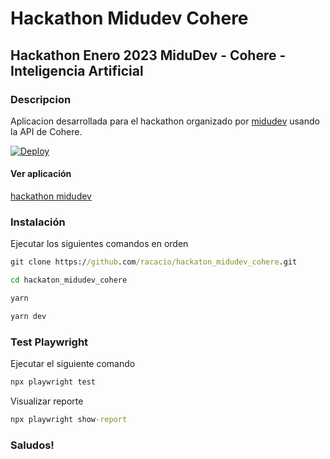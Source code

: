 # Hackathon Midudev Cohere
## Hackathon Enero 2023 MiduDev - Cohere - Inteligencia Artificial
### Descripcion

Aplicacion desarrollada para el hackathon organizado por [midudev](https://github.com/midudev) usando la API de Cohere.

[![Deploy](https://www.netlify.com/img/deploy/button.svg)](https://app.netlify.com)

#### Ver aplicación
[hackathon midudev](https://hackathon-cohere.netlify.app/home)

### Instalación
Ejecutar los siguientes comandos en orden
```cmd
git clone https://github.com/racacio/hackaton_midudev_cohere.git
```
```cmd
cd hackaton_midudev_cohere
```
```cmd
yarn
```
```cmd
yarn dev
```

### Test Playwright
Ejecutar el siguiente comando
```cmd
npx playwright test
```
Visualizar reporte
```cmd
npx playwright show-report
```

### Saludos!